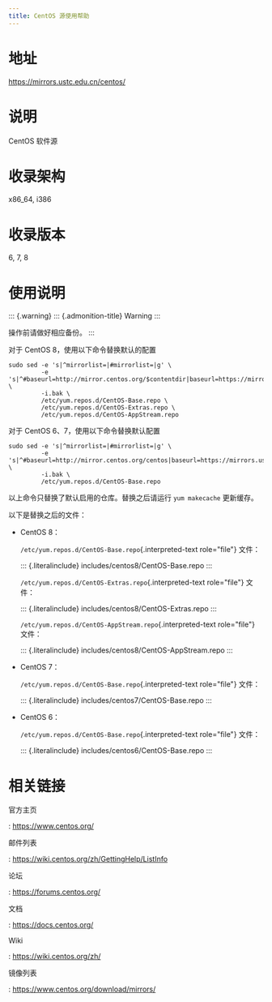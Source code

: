 ```yaml
---
title: CentOS 源使用帮助
---
```


地址
====

<https://mirrors.ustc.edu.cn/centos/>

说明
====

CentOS 软件源

收录架构
========

x86\_64, i386

收录版本
========

6, 7, 8

使用说明
========

::: {.warning}
::: {.admonition-title}
Warning
:::

操作前请做好相应备份。
:::

对于 CentOS 8，使用以下命令替换默认的配置

    sudo sed -e 's|^mirrorlist=|#mirrorlist=|g' \
             -e 's|^#baseurl=http://mirror.centos.org/$contentdir|baseurl=https://mirrors.ustc.edu.cn/centos|g' \
             -i.bak \
             /etc/yum.repos.d/CentOS-Base.repo \
             /etc/yum.repos.d/CentOS-Extras.repo \
             /etc/yum.repos.d/CentOS-AppStream.repo

对于 CentOS 6、7，使用以下命令替换默认配置

    sudo sed -e 's|^mirrorlist=|#mirrorlist=|g' \
             -e 's|^#baseurl=http://mirror.centos.org/centos|baseurl=https://mirrors.ustc.edu.cn/centos|g' \
             -i.bak \
             /etc/yum.repos.d/CentOS-Base.repo

以上命令只替换了默认启用的仓库。替换之后请运行 `yum makecache`
更新缓存。

以下是替换之后的文件：

-   CentOS 8：

    `/etc/yum.repos.d/CentOS-Base.repo`{.interpreted-text role="file"}
    文件：

    ::: {.literalinclude}
    includes/centos8/CentOS-Base.repo
    :::

    `/etc/yum.repos.d/CentOS-Extras.repo`{.interpreted-text role="file"}
    文件：

    ::: {.literalinclude}
    includes/centos8/CentOS-Extras.repo
    :::

    `/etc/yum.repos.d/CentOS-AppStream.repo`{.interpreted-text
    role="file"} 文件：

    ::: {.literalinclude}
    includes/centos8/CentOS-AppStream.repo
    :::

-   CentOS 7：

    `/etc/yum.repos.d/CentOS-Base.repo`{.interpreted-text role="file"}
    文件：

    ::: {.literalinclude}
    includes/centos7/CentOS-Base.repo
    :::

-   CentOS 6：

    `/etc/yum.repos.d/CentOS-Base.repo`{.interpreted-text role="file"}
    文件：

    ::: {.literalinclude}
    includes/centos6/CentOS-Base.repo
    :::

相关链接
========

官方主页

:   <https://www.centos.org/>

邮件列表

:   <https://wiki.centos.org/zh/GettingHelp/ListInfo>

论坛

:   <https://forums.centos.org/>

文档

:   <https://docs.centos.org/>

Wiki

:   <https://wiki.centos.org/zh/>

镜像列表

:   <https://www.centos.org/download/mirrors/>
